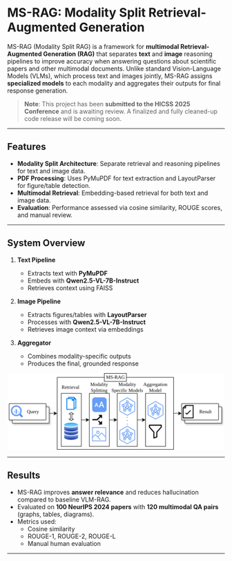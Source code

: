 # MS-RAG: Modality Split Retrieval-Augmented Generation

MS-RAG (Modality Split RAG) is a framework for **multimodal Retrieval-Augmented Generation (RAG)** that separates **text** and **image** reasoning pipelines to improve accuracy when answering questions about scientific papers and other multimodal documents. 
Unlike standard Vision-Language Models (VLMs), which process text and images jointly, MS-RAG assigns **specialized models** to each modality and aggregates their outputs for final response generation.

> **Note**: This project has been **submitted to the HICSS 2025 Conference** and is awaiting review. A finalized and fully cleaned-up code release will be coming soon.

---

## Features
- **Modality Split Architecture**: Separate retrieval and reasoning pipelines for text and image data.  
- **PDF Processing**: Uses PyMuPDF for text extraction and LayoutParser for figure/table detection.  
- **Multimodal Retrieval**: Embedding-based retrieval for both text and image data.  
- **Evaluation**: Performance assessed via cosine similarity, ROUGE scores, and manual review.  

---

## System Overview
1. **Text Pipeline**  
   - Extracts text with **PyMuPDF**  
   - Embeds with **Qwen2.5-VL-7B-Instruct**  
   - Retrieves context using FAISS  

2. **Image Pipeline**  
   - Extracts figures/tables with **LayoutParser**  
   - Processes with **Qwen2.5-VL-7B-Instruct**  
   - Retrieves image context via embeddings  

3. **Aggregator**  
   - Combines modality-specific outputs  
   - Produces the final, grounded response  

![Architecture Diagram](images/msrag_architecture.png) <!-- replace with actual path -->

---

## Results
- MS-RAG improves **answer relevance** and reduces hallucination compared to baseline VLM-RAG.  
- Evaluated on **100 NeurIPS 2024 papers** with **120 multimodal QA pairs** (graphs, tables, diagrams).  
- Metrics used:  
  - Cosine similarity  
  - ROUGE-1, ROUGE-2, ROUGE-L  
  - Manual human evaluation  

---
